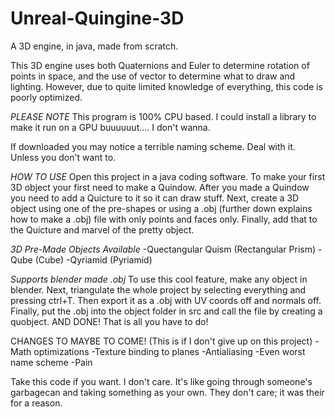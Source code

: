 # Unreal-Quingine-3D
A 3D engine, in java, made from scratch.

This 3D engine uses both Quaternions and Euler to determine rotation of points in space,
and the use of vector to determine what to draw and lighting.
However, due to quite limited knowledge of everything,
this code is poorly optimized.

*PLEASE NOTE*
This program is 100% CPU based. I could install a library to
make it run on a GPU buuuuuut.... I don't wanna.

If downloaded you may notice a terrible naming scheme.
Deal with it. Unless you don't want to.

*HOW TO USE*
Open this project in a java coding software. To make your first 3D object your first need to make a Quindow.
After you made a Quindow you need to add a Quicture to it so it can draw stuff. Next, create a 3D object 
using one of the pre-shapes or using a .obj (further down explains how to make a .obj) file with only points and faces only. Finally, add that to 
the Quicture and marvel of the pretty object.

*3D Pre-Made Objects Available*
-Quectangular Quism (Rectangular Prism)
-Qube (Cube)
-Qyriamid (Pyriamid)

*Supports blender made .obj*
To use this cool feature, make any object in blender. Next, triangulate the whole project by selecting everything
and pressing ctrl+T. Then export it as a .obj with UV coords off and normals off. Finally, put the .obj into the
object folder in src and call the file by creating a quobject. AND DONE! That is all you have to do! 

CHANGES TO MAYBE TO COME! (This is if I don't give up on this project)
-Math optimizations
-Texture binding to planes
-Antialiasing
-Even worst name scheme
-Pain

Take this code if you want. I don't care.
It's like going through someone's garbagecan
and taking something as your own.
They don't care; it was their for a reason.
